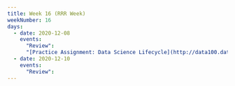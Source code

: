 ```yaml
---
title: Week 16 (RRR Week)
weekNumber: 16
days:
  - date: 2020-12-08
    events:
      "Review":
      "[Practice Assignment: Data Science Lifecycle](http://data100.datahub.berkeley.edu/hub/user-redirect/git-sync?repo=https://github.com/DS-100/fa20&subPath=practice/taxi/)": 
  - date: 2020-12-10
    events:
      "Review":
---
```

